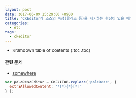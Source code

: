 ```yaml
---
layout: post
date: 2017-06-09 15:29:00 +0900
title: 'CKEditor가 소스의 속성(클래스 등)을 제거하는 현상이 있을 때'
categories:
  - etc
tags:
  - ckeditor
---
```


* Kramdown table of contents
{:toc .toc}

#### 관련 문서

- [somewhere](/somewhere)

```js
var polcDescEditor = CKEDITOR.replace('polcDesc', {
  extraAllowedContent: '*(*){*}[*]'
} );
```
